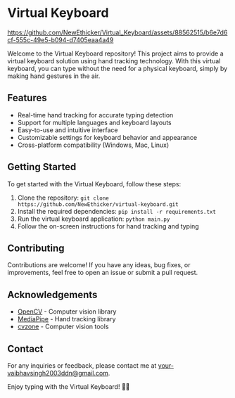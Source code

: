 # Virtual Keyboard
https://github.com/NewEthicker/Virtual_Keyboard/assets/88562515/b6e7d6cf-555c-49e5-b094-d7405eaa4a49

Welcome to the Virtual Keyboard repository! This project aims to provide a virtual keyboard solution using hand tracking technology. With this virtual keyboard, you can type without the need for a physical keyboard, simply by making hand gestures in the air.

## Features
- Real-time hand tracking for accurate typing detection
- Support for multiple languages and keyboard layouts
- Easy-to-use and intuitive interface
- Customizable settings for keyboard behavior and appearance
- Cross-platform compatibility (Windows, Mac, Linux)

## Getting Started
To get started with the Virtual Keyboard, follow these steps:

1. Clone the repository: `git clone https://github.com/NewEthicker/virtual-keyboard.git`
2. Install the required dependencies: `pip install -r requirements.txt`
3. Run the virtual keyboard application: `python main.py`
4. Follow the on-screen instructions for hand tracking and typing

## Contributing
Contributions are welcome! If you have any ideas, bug fixes, or improvements, feel free to open an issue or submit a pull request.

## Acknowledgements
- [OpenCV](https://opencv.org) - Computer vision library
- [MediaPipe](https://mediapipe.dev) - Hand tracking library
- [cvzone](https://github.com/cvzone/cvzone) - Computer vision tools

## Contact
For any inquiries or feedback, please contact me at your-vaibhavsingh2003ddn@gmail.com.

Enjoy typing with the Virtual Keyboard! 🚀✨
